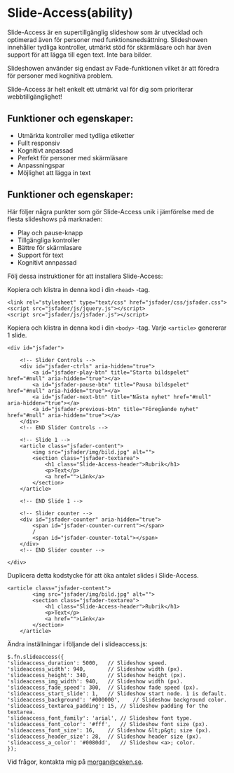 # Slide-Access(ability)

Slide-Access är en supertillgänglig slideshow som är utvecklad och optimerad även för personer med funktionsnedsättning. Slideshowen innehåller tydliga kontroller, utmärkt stöd för skärmläsare och har även support för att lägga till egen text. Inte bara bilder.

Slideshowen använder sig endast av Fade-funktionen vilket är att föredra för personer med kognitiva problem.

Slide-Access är helt enkelt ett utmärkt val för dig som prioriterar webbtillgänglighet!

## Funktioner och egenskaper:
* Utmärkta kontroller med tydliga etiketter
* Fullt responsiv
* Kognitivt anpassad
* Perfekt för personer med skärmläsare
* Anpassningspar
* Möjlighet att lägga in text

## Funktioner och egenskaper:
Här följer några punkter som gör Slide-Access unik i jämförelse med de flesta slideshows på marknaden:

* Play och pause-knapp
* Tillgängliga kontroller
* Bättre för skärmlasare
* Support för text
* Kognitivt annpassad


Följ dessa instruktioner för att installera Slide-Access:

Kopiera och klistra in denna kod i din `<head>` -tag.


~~~
<link rel="stylesheet" type="text/css" href="jsfader/css/jsfader.css">
<script src="jsfader/js/jquery.js"></script>
<script src="jsfader/js/jsfader.js"></script>
~~~
Kopiera och klistra in denna kod i din `<body>` -tag. Varje `<article>` genererar 1 slide.

~~~
<div id="jsfader">

	<!-- Slider Controls -->
	<div id="jsfader-ctrls" aria-hidden="true">
		<a id="jsfader-play-btn" title="Starta bildspelet" href="#null" aria-hidden="true"></a> 
		<a id="jsfader-pause-btn" title="Pausa bildspelet" href="#null" aria-hidden="true"></a> 
		<a id="jsfader-next-btn" title="Nästa nyhet" href="#null" aria-hidden="true"></a> 
		<a id="jsfader-previous-btn" title="Föregående nyhet" href="#null" aria-hidden="true"></a> 
	</div>	
	<!-- END Slider Controls -->
	
	<!-- Slide 1 -->
	<article class="jsfader-content">
		<img src="jsfader/img/bild.jpg" alt="">
		<section class="jsfader-textarea">
			<h1 class="Slide-Access-header">Rubrik</h1>
			<p>Text</p>
			<a href="">Länk</a>
		</section>	
	</article>				
	
	<!-- END Slide 1 -->
	
	<!-- Slider counter -->
	<div id="jsfader-counter" aria-hidden="true">
		<span id="jsfader-counter-current"></span> 
		/ 
		<span id="jsfader-counter-total"></span>
	</div>
	<!-- END Slider counter -->	
		
</div>
~~~
Duplicera detta kodstycke för att öka antalet slides i Slide-Access.

~~~
<article class="jsfader-content">
		<img src="jsfader/img/bild.jpg" alt="">
		<section class="jsfader-textarea">
			<h1 class="Slide-Access-header">Rubrik</h1>
			<p>Text</p>
			<a href="">Länk</a>
		</section>	
	</article>
~~~
Ändra inställningar i följande del i slideaccess.js:

~~~
$.fn.slideaccess({
'slideaccess_duration': 5000,	// Slideshow speed.
'slideaccess_width': 940, 		// Slideshow width (px).
'slideaccess_height': 340,		// Slideshow height (px).
'slideaccess_img_width': 940,	// Slideshow width (px).
'slideaccess_fade_speed': 300,	// Slideshow fade speed (px).
'slideaccess_start_slide': 1,	// Slideshow start node. 1 is default.
'slideaccess_background': '#000000',	// Slideshow background color.
'slideaccess_textarea_padding':	15,	// Slideshow padding for the textarea.
'slideaccess_font_family': 'arial',	// Slideshow font type.
'slideaccess_font_color': '#fff',	// Slideshow font size (px).
'slideaccess_font_size': 16,	// Slideshow &lt;p&gt; size (px).		
'slideaccess_header_size': 28,	// Slideshow header size (px).
'slideaccess_a_color': '#0080dd',	// Slideshow <a>; color.
});
~~~
Vid frågor, kontakta mig på morgan@ceken.se.
